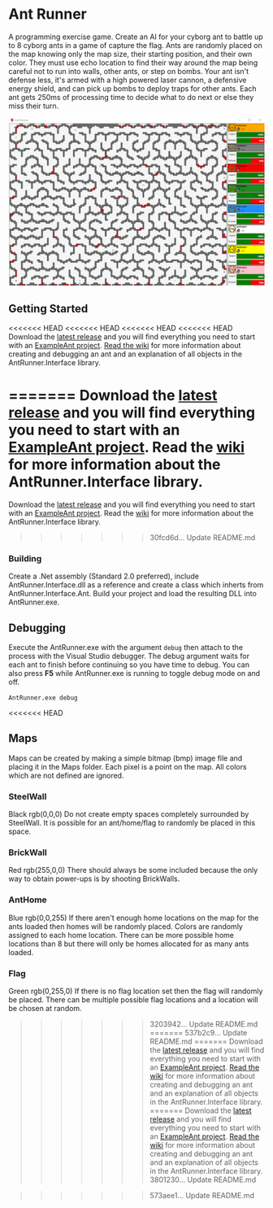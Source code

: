 # Ant Runner
A programming exercise game. Create an AI for your cyborg ant to battle up to 8 cyborg ants in a game of capture the flag. Ants are randomly placed on the map knowing only the map size, their starting position, and their own color. They must use echo location to find their way around the map being careful not to run into walls, other ants, or step on bombs. Your ant isn't defense less, it's armed with a high powered laser cannon, a defensive energy shield, and can pick up bombs to deploy traps for other ants. Each ant gets 250ms of processing time to decide what to do next or else they miss their turn.

![Preview](https://github.com/GimpArm/AntRunner/raw/master/AntRunner-Preview.gif)

## Getting Started
<<<<<<< HEAD
<<<<<<< HEAD
<<<<<<< HEAD
<<<<<<< HEAD
Download the [latest release](https://github.com/GimpArm/AntRunner/releases/download/1.1.0.0/AntRunner-1.1.0.zip) and you will find everything you need to start with an [ExampleAnt project](bin/AntRunner-1.0.0.0/ExampleAnt). [Read the wiki](https://github.com/GimpArm/AntRunner/wiki) for more information about creating and debugging an ant and an explanation of all objects in the AntRunner.Interface library.

=======
Download the [latest release](https://github.com/GimpArm/AntRunner/releases/download/1.0.0.0/AntRunner-Latest.zip) and you will find everything you need to start with an [ExampleAnt project](bin/AntRunner-1.0.0.0/ExampleAnt). Read the [wiki](wiki/AntRunner.Interface) for more information about the AntRunner.Interface library.
=======
Download the [latest release](https://github.com/GimpArm/AntRunner/releases/download/1.0.0.0/AntRunner-Latest.zip) and you will find everything you need to start with an [ExampleAnt project](bin/AntRunner-1.0.0.0/ExampleAnt). Read the [wiki](https://github.com/GimpArm/AntRunner/wiki) for more information about the AntRunner.Interface library.
>>>>>>> 30fcd6d... Update README.md

### Building
Create a .Net assembly (Standard 2.0 preferred), include AntRunner.Interface.dll as a reference and create a class which inherts from AntRunner.Interface.Ant. Build your project and load the resulting DLL into AntRunner.exe.

## Debugging
Execute the AntRunner.exe with the argument `debug` then attach to the process with the Visual Studio debugger. The debug argument waits for each ant to finish before continuing so you have time to debug. You can also press **F5** while AntRunner.exe is running to toggle debug mode on and off.
```
AntRunner.exe debug
```
<<<<<<< HEAD


## Maps
Maps can be created by making a simple bitmap (bmp) image file and placing it in the Maps folder. Each pixel is a point on the map. All colors which are not defined are ignored.

### SteelWall
Black rgb(0,0,0)
Do not create empty spaces completely surrounded by SteelWall. It is possible for an ant/home/flag to randomly be placed in this space.

### BrickWall
Red rgb(255,0,0)
There should always be some included because the only way to obtain power-ups is by shooting BrickWalls.

### AntHome 
Blue rgb(0,0,255)
If there aren't enough home locations on the map for the ants loaded then homes will be randomly placed. Colors are randomly assigned to each home location. There can be more possible home locations than 8 but there will only be homes allocated for as many ants loaded.

### Flag
Green rgb(0,255,0)
If there is no flag location set then the flag will randomly be placed. There can be multiple possible flag locations and a location will be chosen at random.
>>>>>>> 3203942... Update README.md
=======
>>>>>>> 537b2c9... Update README.md
=======
Download the [latest release](https://github.com/GimpArm/AntRunner/releases/download/1.0.0.0/AntRunner-Latest.zip) and you will find everything you need to start with an [ExampleAnt project](bin/AntRunner-1.0.0.0/ExampleAnt). [Read the wiki](https://github.com/GimpArm/AntRunner/wiki) for more information about creating and debugging an ant and an explanation of all objects in the AntRunner.Interface library.
=======
Download the [latest release](https://github.com/GimpArm/AntRunner/releases/download/1.1.0.0/AntRunner-1.1.0.zip) and you will find everything you need to start with an [ExampleAnt project](bin/AntRunner-1.0.0.0/ExampleAnt). [Read the wiki](https://github.com/GimpArm/AntRunner/wiki) for more information about creating and debugging an ant and an explanation of all objects in the AntRunner.Interface library.
>>>>>>> 3801230... Update README.md

>>>>>>> 573aee1... Update README.md
